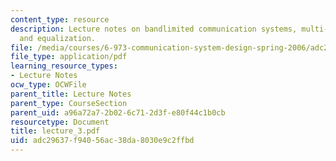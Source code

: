 ```yaml
---
content_type: resource
description: Lecture notes on bandlimited communication systems, multi-tone systems,
  and equalization.
file: /media/courses/6-973-communication-system-design-spring-2006/adc29637f94056ac38da8030e9c2ffbd_lecture_3.pdf
file_type: application/pdf
learning_resource_types:
- Lecture Notes
ocw_type: OCWFile
parent_title: Lecture Notes
parent_type: CourseSection
parent_uid: a96a72a7-2b02-6c71-2d3f-e80f44c1b0cb
resourcetype: Document
title: lecture_3.pdf
uid: adc29637-f940-56ac-38da-8030e9c2ffbd
---
```

